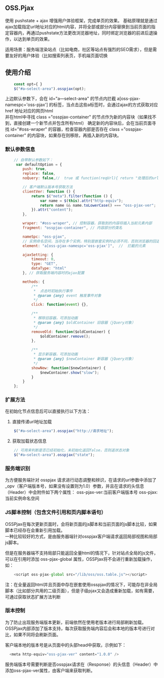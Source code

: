 ## OSS.Pjax
使用 pushstate + ajax 增强用户体验框架，完成单页的效果。
基础原理就是通过ajax加载指定url地址对应的html内容，并将全部或部分内容替换到当前页面的指定容器内，再通过pushstate方法更改浏览器地址，同时绑定浏览器的前进后退操作，以达到单页的效果。

适用场景：服务端渲染站点（比如电商，社区等站点有强烈的SEO需求），但是需要友好的用户体验（比如搜索列表页，手机端页面切换

## 使用介绍

```javascript
	const opt={ }
	$("#a—select-area").osspjax(opt);  
```
上边默认参数下，会在  id="a—select-area" 的节点内拦截 a[oss-pjax-namespc='oss-pjax'] 的标签，当点击这些a标签时，会通过ajax的方式获取对应 href 地址对应的网页html  
并在html中寻找 class ="osspjax-container" 的节点作为新的内容块（如果找不到，直接创建一个新节点并包含所有html）
确定新的内容块后，会在当前页面寻找 id="#oss-wraper" 的容器，检查容器内部是否存在 class ="osspjax-container" 的内容块，如果存在则移除，再插入新的内容块。


### 默认参数信息

```javascript
	// 自带默认参数如下：
	 var defaultOption = {
        push: true,
        replace: false,
        noQuery: false,//  true 或 function(reqUrl){ return "处理后的url"}

        // 客户端默认版本号获取方法
        clientVer: function () {
            return $("meta").filter(function () {
                var name = $(this).attr("http-equiv");
                return name && name.toLowerCase() === "oss-pjax-ver";
            }).attr("content");
        }, 

        wraper: "#oss-wraper", // 控制容器，获取到的内容将插入当前元素内部
        fragment: "osspjax-container", // 内容部分的类名

        nameSpc: "oss-pjax",    
        // 实例命名空间，当存在多个实例，特别是嵌套实例时必须不同，否则浏览器的回退前进操作可能混乱
        element: "a[oss-pjax-namespc='oss-pjax']",  //  拦截的元素

        ajaxSetting: {
            timeout: 0,
            type: "GET",
            dataType: "html"
        }, // 获取服务端内容时的ajax配置

        methods: {
            /**
             *  点击时初始执行事件
             * @param {any} event 触发事件对象
             */
            click: function(event) {},

            /**
             * 移除旧容器，可添加动画
             * @param {any} $oldContainer 旧容器（jQuery对象）
             */
            removeOld: function($oldContainer) {
                $oldContainer.remove();
            },

            /**
             * 显示新容器，可添加动画
             * @param {any} $newContainer 新容器（jQuery对象）
             */
            showNew: function($newContainer) {
                $newContainer.show("slow");
            }
        }
    };
```


### 扩展方法

在初始化节点信息后可以直接执行以下方法：

1. 直接传递url地址加载

```javascript
	$("#a—select-area").osspjax("http://请求地址");  
```

2. 获取加载状态信息

```javascript
    // 可用来判断是否已经初始化，未初始化返回false，否则返状态对象
    $("#a—select-area").osspjax("state");  
```

###  服务端识别
为方便服务端针对 osspjax 请求进行动态调整和辨识，在请求的url参数中添加了_opv（客户端版本号，如果没有设置则为1.0）参数，并且在请求的头信息（Header）中会附件如下两个属性：
oss-pjax-ver:当前客户端版本号
oss-pjax: 当前实例命名空间


### JS脚本控制（包含文件引用和页内脚本语句）

OSSPjax在每次更新页面时，会将新页面的js脚本和当前页面的js脚本比较，如果脚本已经存在会重新引用加载。  
一种比较较好的方式，是由服务器端针对osspjax客户端请求返回局部视图和局部js脚本。  

但是在服务器端不支持局部只能返回全量html的情况下，针对站点全局的js文件，可以在引用时添加 oss-pjax-global 属性，OSSPjax将不会进行重新加载操作，如：

```javascript
	<script oss-pjax-global src="/lib/oss/oss.table.js"></script>
```

注：在全量返回html并且页面中存在嵌套使用osspjax的情况下，可能存在非全局脚本（比如部分共用的二级页面），但是子级pjax又会造成重新加载，如有需要，可通过获取状态扩展方法判断

### 版本控制

为了防止出现服务端版本更新，前端依然在使用老版本进行局部刷新加载。OSSPjax内部添加了版本支持，每次获取服务端内容后会和本地的版本号进行对比，如果不同将会刷新页面。

客户端本地的版本号是从页面中的头部head中获取，示例如下：

```javascript
  <meta http-equiv="oss-pjax-ver" content="1.0.0" />
```

服务端版本号需要判断是否osspjax请求在（Response）的头信息（Header）中添加oss-pjax-ver属性，由客户端来获取判断。